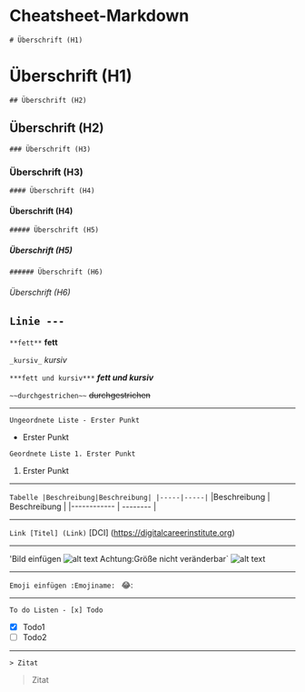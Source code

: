 # Cheatsheet-Markdown

`# Überschrift (H1)` 
# Überschrift (H1)
`## Überschrift (H2)` 
## Überschrift (H2)
`### Überschrift (H3)` 
### Überschrift (H3)
`#### Überschrift (H4)` 
#### Überschrift (H4)
`##### Überschrift (H5)` 
##### Überschrift (H5)
`###### Überschrift (H6)` 
###### Überschrift (H6)

`Linie ---`
---

`**fett**`
**fett**

`_kursiv_`
_kursiv_

`***fett und kursiv***`
***fett und kursiv***


`~~durchgestrichen~~`
~~durchgestrichen~~

---

`Ungeordnete Liste - Erster Punkt`
- Erster Punkt

`Geordnete Liste 1. Erster Punkt`
1. Erster Punkt

---

`Tabelle |Beschreibung|Beschreibung|
|-----|-----|`
|Beschreibung    | Beschreibung    |
|------------    | --------  |

---

`Link [Titel] (Link)`
[DCI] (https://digitalcareerinstitute.org)

---

'Bild einfügen ![alt text](image.jpg) Achtung:Größe nicht veränderbar`
![alt text](https://digitalcareerinstitute.org/wp-content/uploads/2022/04/DCI_COLORS_June24_logo_wordmark_blue.svg)

---

`Emoji einfügen :Emojiname: `
😂:

---

`To do Listen - [x] Todo`
- [x] Todo1
- [ ] Todo2

---

`> Zitat`
> Zitat
      



